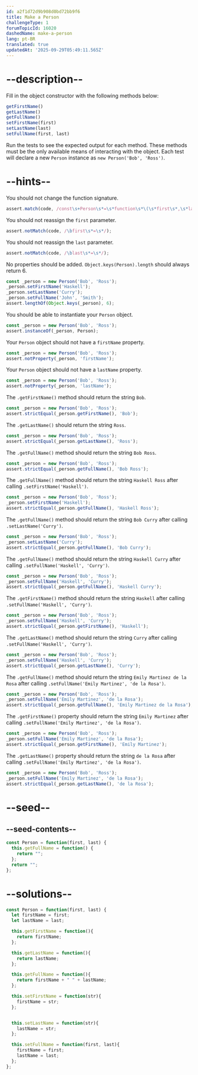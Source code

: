 ```yaml
---
id: a2f1d72d9b908d0bd72bb9f6
title: Make a Person
challengeType: 1
forumTopicId: 16020
dashedName: make-a-person
lang: pt-BR
translated: true
updatedAt: '2025-09-29T05:49:11.565Z'
---
```


# --description--

Fill in the object constructor with the following methods below:

```js
getFirstName()
getLastName()
getFullName()
setFirstName(first)
setLastName(last)
setFullName(first, last)
```

Run the tests to see the expected output for each method. These methods must be the only available means of interacting with the object. Each test will declare a new `Person` instance as `new Person('Bob', 'Ross')`.

# --hints--

You should not change the function signature.

```js
assert.match(code, /const\s+Person\s*=\s*function\s*\(\s*first\s*,\s*last\s*\)\s*{/);
```

You should not reassign the `first` parameter.

```js
assert.notMatch(code, /\bfirst\s*=\s*/);
```

You should not reassign the `last` parameter.

```js
assert.notMatch(code, /\blast\s*=\s*/);
```

No properties should be added. `Object.keys(Person).length` should always return 6.

```js
const _person = new Person('Bob', 'Ross');
_person.setFirstName('Haskell');
_person.setLastName('Curry');
_person.setFullName('John', 'Smith');
assert.lengthOf(Object.keys(_person), 6);
```

You should be able to instantiate your `Person` object.

```js
const _person = new Person('Bob', 'Ross');
assert.instanceOf(_person, Person);
```

Your `Person` object should not have a `firstName` property.

```js
const _person = new Person('Bob', 'Ross');
assert.notProperty(_person, 'firstName');
```

Your `Person` object should not have a `lastName` property.

```js
const _person = new Person('Bob', 'Ross');
assert.notProperty(_person, 'lastName');
```

The `.getFirstName()` method should return the string `Bob`.

```js
const _person = new Person('Bob', 'Ross');
assert.strictEqual(_person.getFirstName(), 'Bob');
```

The `.getLastName()` should return the string `Ross`.

```js
const _person = new Person('Bob', 'Ross');
assert.strictEqual(_person.getLastName(), 'Ross');
```

The `.getFullName()` method should return the string `Bob Ross`.

```js
const _person = new Person('Bob', 'Ross');
assert.strictEqual(_person.getFullName(), 'Bob Ross');
```

The `.getFullName()` method should return the string `Haskell Ross` after calling `.setFirstName('Haskell')`.

```js
const _person = new Person('Bob', 'Ross');
_person.setFirstName('Haskell');
assert.strictEqual(_person.getFullName(), 'Haskell Ross');
```

The `.getFullName()` method should return the string `Bob Curry` after calling `.setLastName('Curry')`.

```js
const _person = new Person('Bob', 'Ross');
_person.setLastName('Curry');
assert.strictEqual(_person.getFullName(), 'Bob Curry');
```

The `.getFullName()` method should return the string `Haskell Curry` after calling `.setFullName('Haskell', 'Curry')`.

```js
const _person = new Person('Bob', 'Ross');
_person.setFullName('Haskell', 'Curry');
assert.strictEqual(_person.getFullName(), 'Haskell Curry');
```

The `.getFirstName()` method should return the string `Haskell` after calling `.setFullName('Haskell', 'Curry')`.

```js
const _person = new Person('Bob', 'Ross');
_person.setFullName('Haskell', 'Curry');
assert.strictEqual(_person.getFirstName(), 'Haskell');
```

The `.getLastName()` method should return the string `Curry` after calling `.setFullName('Haskell', 'Curry')`.

```js
const _person = new Person('Bob', 'Ross');
_person.setFullName('Haskell', 'Curry');
assert.strictEqual(_person.getLastName(), 'Curry');
```

The `.getFullName()` method should return the string `Emily Martinez de la Rosa` after calling `.setFullName('Emily Martinez', 'de la Rosa')`.

```js
const _person = new Person('Bob', 'Ross');
_person.setFullName('Emily Martinez', 'de la Rosa');
assert.strictEqual(_person.getFullName(), 'Emily Martinez de la Rosa');
```

The `.getFirstName()` property should return the string `Emily Martinez` after calling `.setFullName('Emily Martinez', 'de la Rosa')`.

```js
const _person = new Person('Bob', 'Ross');
_person.setFullName('Emily Martinez', 'de la Rosa');
assert.strictEqual(_person.getFirstName(), 'Emily Martinez');
```

The `.getLastName()` property should return the string `de la Rosa` after calling `.setFullName('Emily Martinez', 'de la Rosa')`.

```js
const _person = new Person('Bob', 'Ross');
_person.setFullName('Emily Martinez', 'de la Rosa');
assert.strictEqual(_person.getLastName(), 'de la Rosa');
```

# --seed--

## --seed-contents--

```js
const Person = function(first, last) {
  this.getFullName = function() {
    return "";
  };
  return "";
};
```

# --solutions--

```js
const Person = function(first, last) {
  let firstName = first;
  let lastName = last;

  this.getFirstName = function(){
    return firstName;
  };

  this.getLastName = function(){
    return lastName;
  };

  this.getFullName = function(){
    return firstName + " " + lastName;
  };

  this.setFirstName = function(str){
    firstName = str;
  };


  this.setLastName = function(str){
    lastName = str;
  };

  this.setFullName = function(first, last){
    firstName = first;
    lastName = last;
  };
};
```
